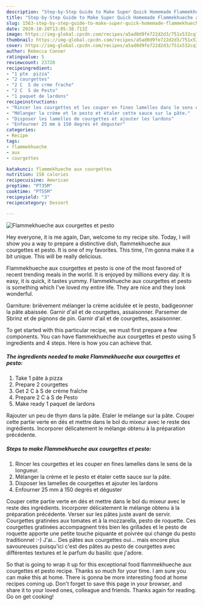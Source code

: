 ```yaml
---
description: "Step-by-Step Guide to Make Super Quick Homemade Flammekhueche aux courgettes et pesto"
title: "Step-by-Step Guide to Make Super Quick Homemade Flammekhueche aux courgettes et pesto"
slug: 1563-step-by-step-guide-to-make-super-quick-homemade-flammekhueche-aux-courgettes-et-pesto
date: 2020-10-28T13:05:38.713Z
image: https://img-global.cpcdn.com/recipes/a5ad0d9fe722d2d3/751x532cq70/flammekhueche-aux-courgettes-et-pesto-photo-principale-de-la-recette.jpg
thumbnail: https://img-global.cpcdn.com/recipes/a5ad0d9fe722d2d3/751x532cq70/flammekhueche-aux-courgettes-et-pesto-photo-principale-de-la-recette.jpg
cover: https://img-global.cpcdn.com/recipes/a5ad0d9fe722d2d3/751x532cq70/flammekhueche-aux-courgettes-et-pesto-photo-principale-de-la-recette.jpg
author: Rebecca Conner
ratingvalue: 5
reviewcount: 23720
recipeingredient:
- "1 pte  pizza"
- "2 courgettes"
- "2 C  S de crme frache"
- "2 C  S de Pesto"
- "1 paquet de lardons"
recipeinstructions:
- "Rincer les courgettes et les couper en fines lamelles dans le sens de la longueur."
- "Mélanger la crème et le pesto et étaler cette sauce sur la pâte."
- "Disposer les lamelles de courgettes et ajouter les lardons"
- "Enfourner 25 mm à 150 degrés et déguster"
categories:
- Recipe
tags:
- flammekhueche
- aux
- courgettes

katakunci: flammekhueche aux courgettes 
nutrition: 158 calories
recipecuisine: American
preptime: "PT35M"
cooktime: "PT55M"
recipeyield: "3"
recipecategory: Dessert

---
```



![Flammekhueche aux courgettes et pesto](https://img-global.cpcdn.com/recipes/a5ad0d9fe722d2d3/751x532cq70/flammekhueche-aux-courgettes-et-pesto-photo-principale-de-la-recette.jpg)

Hey everyone, it is me again, Dan, welcome to my recipe site. Today, I will show you a way to prepare a distinctive dish, flammekhueche aux courgettes et pesto. It is one of my favorites. This time, I'm gonna make it a bit unique. This will be really delicious.

Flammekhueche aux courgettes et pesto is one of the most favored of recent trending meals in the world. It is enjoyed by millions every day. It is easy, it is quick, it tastes yummy. Flammekhueche aux courgettes et pesto is something which I've loved my entire life. They are nice and they look wonderful.

Garniture: brièvement mélanger la crème acidulée et le pesto, badigeonner la pâte abaissée. Garnir d&#39;ail et de courgettes, assaisonner. Parsemer de Sbrinz et de pignons de pin. Garnir d&#39;ail et de courgettes, assaisonner.


To get started with this particular recipe, we must first prepare a few components. You can have flammekhueche aux courgettes et pesto using 5 ingredients and 4 steps. Here is how you can achieve that.

<!--inarticleads1-->

##### The ingredients needed to make Flammekhueche aux courgettes et pesto:

1. Take 1 pâte à pizza
1. Prepare 2 courgettes
1. Get 2 C à S de crème fraîche
1. Prepare 2 C à S de Pesto
1. Make ready 1 paquet de lardons


Rajouter un peu de thym dans la pâte. Etaler le mélange sur la pâte. Couper cette partie verte en dés et mettre dans le bol du mixeur avec le reste des ingrédients. Incorporer délicatement le mélange obtenu à la préparation précédente. 

<!--inarticleads2-->

##### Steps to make Flammekhueche aux courgettes et pesto:

1. Rincer les courgettes et les couper en fines lamelles dans le sens de la longueur.
1. Mélanger la crème et le pesto et étaler cette sauce sur la pâte.
1. Disposer les lamelles de courgettes et ajouter les lardons
1. Enfourner 25 mm à 150 degrés et déguster


Couper cette partie verte en dés et mettre dans le bol du mixeur avec le reste des ingrédients. Incorporer délicatement le mélange obtenu à la préparation précédente. Verser sur les pâtes juste avant de servir. Courgettes gratinées aux tomates et à la mozzarella, pesto de roquette. Ces courgettes gratinées accompagnent très bien les grillades et le pesto de roquette apporte une petite touche piquante et poivrée qui change du pesto traditionnel :-) J&#39;ai… Des pâtes aux courgettes oui… mais encore plus savoureuses puisqu&#39;ici c&#39;est des pâtes au pesto de courgettes avec différentes textures et le parfum du basilic que j&#39;adore. 

So that is going to wrap it up for this exceptional food flammekhueche aux courgettes et pesto recipe. Thanks so much for your time. I am sure you can make this at home. There is gonna be more interesting food at home recipes coming up. Don't forget to save this page in your browser, and share it to your loved ones, colleague and friends. Thanks again for reading. Go on get cooking!
